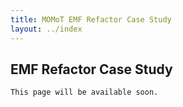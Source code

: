 ```yaml
---
title: MOMoT EMF Refactor Case Study
layout: ../index
---
```


## EMF Refactor Case Study
`This page will be available soon.`
